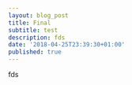 ```yaml
---
layout: blog_post
title: Final
subtitle: test
description: fds
date: '2018-04-25T23:39:30+01:00'
published: true
---
```

fds
